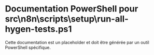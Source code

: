 # Documentation PowerShell pour src\n8n\scripts\setup\run-all-hygen-tests.ps1

Cette documentation est un placeholder et doit être générée par un outil PowerShell spécifique.
